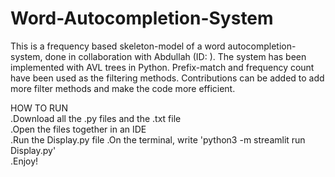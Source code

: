 # Word-Autocompletion-System
This is a frequency based skeleton-model of a word autocompletion-system, done in collaboration with Abdullah (ID: ). The system has been implemented with AVL trees in Python. Prefix-match and frequency count have been used as the filtering methods. Contributions can be added to add more filter methods and make the code more efficient.

HOW TO RUN\
.Download all the .py files and the .txt file\
.Open the files together in an IDE\
.Run the Display.py file
.On the terminal, write 'python3 -m streamlit run Display.py'\
.Enjoy!
